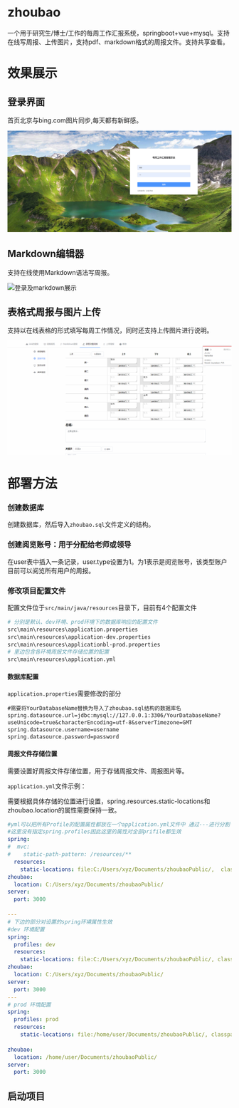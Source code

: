 # zhoubao
一个用于研究生/博士/工作的每周工作汇报系统，springboot+vue+mysql。支持在线写周报、上传图片，支持pdf、markdown格式的周报文件。支持共享查看。

# 效果展示

## 登录界面

首页北京与bing.com图片同步,每天都有新鲜感。

![image-20200821113625685](img/image-20200821113625685.png)

## Markdown编辑器

支持在线使用Markdown语法写周报。

![登录及markdown展示](img/登录及markdown展示.gif)

## 表格式周报与图片上传

支持以在线表格的形式填写每周工作情况，同时还支持上传图片进行说明。

![在线html周报展示](img/在线html周报展示.gif)

# 部署方法

### 创建数据库

创建数据库，然后导入`zhoubao.sql`文件定义的结构。

### 创建阅览账号：用于分配给老师或领导

在user表中插入一条记录，user.type设置为1。为1表示是阅览账号，该类型账户目前可以阅览所有用户的周报。

### 修改项目配置文件

配置文件位于`src/main/java/resources`目录下，目前有4个配置文件

```sh
# 分别是默认、dev环境、prod环境下的数据库响应的配置文件
src\main\resources\application.properties
src\main\resources\application-dev.properties
src\main\resources\applicationbl-prod.properties
# 里边包含各环境周报文件存储位置的配置
src\main\resources\application.yml
```

#### 数据库配置

`application.properties`需要修改的部分

```properties
#需要将YourDatabaseName替换为导入了zhoubao.sql结构的数据库名
spring.datasource.url=jdbc:mysql://127.0.0.1:3306/YourDatabaseName?useUnicode=true&characterEncoding=utf-8&serverTimezone=GMT
spring.datasource.username=username
spring.datasource.password=password
```

#### 周报文件存储位置

需要设置好周报文件存储位置，用于存储周报文件、周报图片等。

`application.yml`文件示例：

需要根据具体存储的位置进行设置，spring.resources.static-locations和zhoubao.location的属性需要保持一致。

```yaml
#yml可以把所有Profile的配置属性都放在一个application.yml文件中 通过---进行分割
#这里没有指定spring.profiles因此这里的属性对全部prifile都生效 
spring:
#  mvc:
#    static-path-pattern: /resources/**
  resources:
    static-locations: file:C:/Users/xyz/Documents/zhoubaoPublic/,  classpath:/static/
zhoubao:
  location: C:/Users/xyz/Documents/zhoubaoPublic/
server:
  port: 3000
    
---
# 下边的部分对设置的spring环境属性生效
#dev 环境配置
spring:
  profiles: dev
  resources:
    static-locations: file:C:/Users/xyz/Documents/zhoubaoPublic/, classpath:/static
zhoubao:
  location: C:/Users/xyz/Documents/zhoubaoPublic/
server:
  port: 3000
---
# prod 环境配置
spring:
  profiles: prod
  resources:
    static-locations: file:/home/user/Documents/zhoubaoPublic/, classpath:/static/
    
zhoubao:
  location: /home/user/Documents/zhoubaoPublic/
server:
  port: 3000
```

## 启动项目
